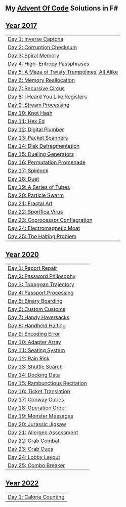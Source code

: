 ## My [Advent Of Code](https://adventofcode.com/) Solutions in F#

## [Year 2017](./2017)
| |
| - |
| [Day 1: Inverse Captcha](./2017/day1.fsx) |
| [Day 2: Corruption Checksum](./2017/day2.fsx) |
| [Day 3: Spiral Memory](./2017/day3.fsx) |
| [Day 4: High-Entropy Passphrases](./2017/day4.fsx) |
| [Day 5: A Maze of Twisty Trampolines, All Alike](./2017/day5.fsx) |
| [Day 6: Memory Reallocation](./2017/day6.fsx) |
| [Day 7: Recursive Circus](./2017/day7.fsx) |
| [Day 8: I Heard You Like Registers](./2017/day8.fsx) |
| [Day 9: Stream Processing](./2017/day9.fsx) |
| [Day 10: Knot Hash](./2017/day10.fsx) |
| [Day 11: Hex Ed](./2017/day11.fsx) |
| [Day 12: Digital Plumber](./2017/day12.fsx) |
| [Day 13: Packet Scanners](./2017/day13.fsx) |
| [Day 14: Disk Defragmentation](./2017/day14.fsx) |
| [Day 15: Dueling Generators](./2017/day15.fsx) |
| [Day 16: Permutation Promenade](./2017/day16.fsx) |
| [Day 17: Spinlock](./2017/day17.fsx) |
| [Day 18: Duet](./2017/day18.fsx) |
| [Day 19: A Series of Tubes](./2017/day19.fsx) |
| [Day 20: Particle Swarm](./2017/day20.fsx)|
| [Day 21: Fractal Art](./2017/day21.fsx)|
| [Day 22: Sporifica Virus](./2017/day22.fsx)|
| [Day 23: Coprocessor Conflagration](./2017/day23.fsx)|
| [Day 24: Electromagnetic Moat](./2017/day24.fsx)|
| [Day 25: The Halting Problem](./2017/day25.fsx)|  

  

## [Year 2020](./2020)
| |
| - |
| [Day 1: Report Repair](./2020/day1.fsx) |
| [Day 2: Password Philosophy](./2020/day2.fsx) |
| [Day 3: Toboggan Trajectory](./2020/day3.fsx) |
| [Day 4: Passport Processing](./2020/day4.fsx) |
| [Day 5: Binary Boarding](./2020/day5.fsx) |
| [Day 6: Custom Customs](./2020/day6.fsx) |
| [Day 7: Handy Haversacks](./2020/day7.fsx) |
| [Day 8: Handheld Halting](./2020/day8.fsx) |
| [Day 9: Encoding Error](./2020/day9.fsx) |
| [Day 10: Adapter Array](./2020/day10.fsx) |
| [Day 11: Seating System](./2020/day11.fsx) |
| [Day 12: Rain Risk](./2020/day12.fsx) |
| [Day 13: Shuttle Search](./2020/day13.fsx) |
| [Day 14: Docking Data](./2020/day14.fsx) |
| [Day 15: Rambunctious Recitation](./2020/day15.fsx) |
| [Day 16: Ticket Translation](./2020/day16.fsx) |
| [Day 17: Conway Cubes](./2020/day17.fsx) |
| [Day 18: Operation Order](./2020/day18.fsx) |
| [Day 19: Monster Messages](./2020/day19.fsx) |
| [Day 20: Jurassic Jigsaw](./2020/day20.fsx) |
| [Day 21: Allergen Assessment](./2020/day21.fsx) |
| [Day 22: Crab Combat](./2020/day22.fsx) |
| [Day 23: Crab Cups](./2020/day23.fsx) |
| [Day 24: Lobby Layout](./2020/day24.fsx) |
| [Day 25: Combo Breaker](./2020/day25.fsx) |

## [Year 2022](./2022)
| |
| - |
| [Day 1: Calorie Counting](./2022/day1.fsx) |